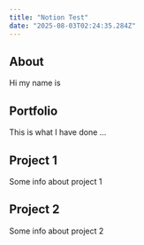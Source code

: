 ```yaml
---
title: "Notion Test"
date: "2025-08-03T02:24:35.284Z"
---
```



## About

Hi my name is


## Portfolio

This is what I have done …


## Project 1

Some info about project 1


## Project 2

Some info about project 2

